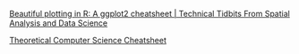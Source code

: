 [Beautiful plotting in R: A ggplot2 cheatsheet | Technical Tidbits From Spatial Analysis and Data Science](http://zevross.com/blog/2014/08/04/beautiful-plotting-in-r-a-ggplot2-cheatsheet-3/)

[Theoretical Computer Science Cheatsheet](http://www.tug.org/texshowcase/cheat.pdf)

